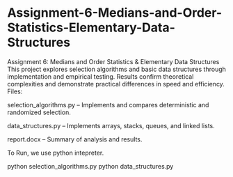 # Assignment-6-Medians-and-Order-Statistics-Elementary-Data-Structures
Assignment 6: Medians and Order Statistics &amp; Elementary Data Structures
This project explores selection algorithms and basic data structures through implementation and empirical testing. Results confirm theoretical complexities and demonstrate practical differences in speed and efficiency.
Files:

selection_algorithms.py – Implements and compares deterministic and randomized selection.

data_structures.py – Implements arrays, stacks, queues, and linked lists.

report.docx – Summary of analysis and results.

To Run, we use python intepreter. 

python selection_algorithms.py
python data_structures.py
